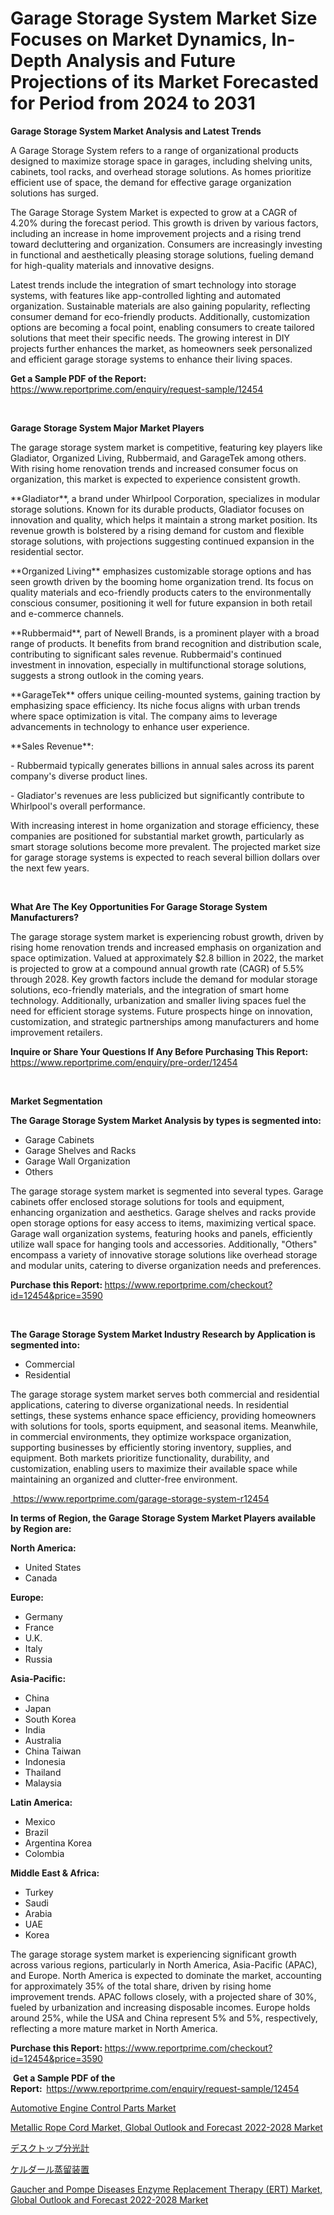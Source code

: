 <p><h1>Garage Storage System Market Size Focuses on Market Dynamics, In-Depth Analysis and Future Projections of its Market Forecasted for Period from 2024 to 2031</h1></p><p><strong>Garage Storage System Market Analysis and Latest Trends</strong></p>
<p><p>A Garage Storage System refers to a range of organizational products designed to maximize storage space in garages, including shelving units, cabinets, tool racks, and overhead storage solutions. As homes prioritize efficient use of space, the demand for effective garage organization solutions has surged.</p><p>The Garage Storage System Market is expected to grow at a CAGR of 4.20% during the forecast period. This growth is driven by various factors, including an increase in home improvement projects and a rising trend toward decluttering and organization. Consumers are increasingly investing in functional and aesthetically pleasing storage solutions, fueling demand for high-quality materials and innovative designs.</p><p>Latest trends include the integration of smart technology into storage systems, with features like app-controlled lighting and automated organization. Sustainable materials are also gaining popularity, reflecting consumer demand for eco-friendly products. Additionally, customization options are becoming a focal point, enabling consumers to create tailored solutions that meet their specific needs. The growing interest in DIY projects further enhances the market, as homeowners seek personalized and efficient garage storage systems to enhance their living spaces.</p></p>
<p><strong>Get a Sample PDF of the Report:&nbsp;</strong> <a href="https://www.reportprime.com/enquiry/request-sample/12454">https://www.reportprime.com/enquiry/request-sample/12454</a></p>
<p>&nbsp;</p>
<p><strong>Garage Storage System Major Market Players</strong></p>
<p><p>The garage storage system market is competitive, featuring key players like Gladiator, Organized Living, Rubbermaid, and GarageTek among others. With rising home renovation trends and increased consumer focus on organization, this market is expected to experience consistent growth.</p><p>**Gladiator**, a brand under Whirlpool Corporation, specializes in modular storage solutions. Known for its durable products, Gladiator focuses on innovation and quality, which helps it maintain a strong market position. Its revenue growth is bolstered by a rising demand for custom and flexible storage solutions, with projections suggesting continued expansion in the residential sector.</p><p>**Organized Living** emphasizes customizable storage options and has seen growth driven by the booming home organization trend. Its focus on quality materials and eco-friendly products caters to the environmentally conscious consumer, positioning it well for future expansion in both retail and e-commerce channels.</p><p>**Rubbermaid**, part of Newell Brands, is a prominent player with a broad range of products. It benefits from brand recognition and distribution scale, contributing to significant sales revenue. Rubbermaid's continued investment in innovation, especially in multifunctional storage solutions, suggests a strong outlook in the coming years.</p><p>**GarageTek** offers unique ceiling-mounted systems, gaining traction by emphasizing space efficiency. Its niche focus aligns with urban trends where space optimization is vital. The company aims to leverage advancements in technology to enhance user experience.</p><p>**Sales Revenue**: </p><p>- Rubbermaid typically generates billions in annual sales across its parent company's diverse product lines. </p><p>- Gladiator's revenues are less publicized but significantly contribute to Whirlpool's overall performance. </p><p>With increasing interest in home organization and storage efficiency, these companies are positioned for substantial market growth, particularly as smart storage solutions become more prevalent. The projected market size for garage storage systems is expected to reach several billion dollars over the next few years.</p></p>
<p>&nbsp;</p>
<p><strong>What Are The Key Opportunities For Garage Storage System Manufacturers?</strong></p>
<p><p>The garage storage system market is experiencing robust growth, driven by rising home renovation trends and increased emphasis on organization and space optimization. Valued at approximately $2.8 billion in 2022, the market is projected to grow at a compound annual growth rate (CAGR) of 5.5% through 2028. Key growth factors include the demand for modular storage solutions, eco-friendly materials, and the integration of smart home technology. Additionally, urbanization and smaller living spaces fuel the need for efficient storage systems. Future prospects hinge on innovation, customization, and strategic partnerships among manufacturers and home improvement retailers.</p></p>
<p><strong>Inquire or Share Your Questions If Any Before Purchasing This Report:</strong> <a href="https://www.reportprime.com/enquiry/pre-order/12454">https://www.reportprime.com/enquiry/pre-order/12454</a></p>
<p>&nbsp;</p>
<p><strong>Market Segmentation</strong></p>
<p><strong>The Garage Storage System Market Analysis by types is segmented into:</strong></p>
<p><ul><li>Garage Cabinets</li><li>Garage Shelves and Racks</li><li>Garage Wall Organization</li><li>Others</li></ul></p>
<p><p>The garage storage system market is segmented into several types. Garage cabinets offer enclosed storage solutions for tools and equipment, enhancing organization and aesthetics. Garage shelves and racks provide open storage options for easy access to items, maximizing vertical space. Garage wall organization systems, featuring hooks and panels, efficiently utilize wall space for hanging tools and accessories. Additionally, "Others" encompass a variety of innovative storage solutions like overhead storage and modular units, catering to diverse organization needs and preferences.</p></p>
<p><strong>Purchase this Report:&nbsp;</strong><a href="https://www.reportprime.com/checkout?id=12454&price=3590">https://www.reportprime.com/checkout?id=12454&price=3590</a></p>
<p>&nbsp;</p>
<p><strong>The Garage Storage System Market Industry Research by Application is segmented into:</strong></p>
<p><ul><li>Commercial</li><li>Residential</li></ul></p>
<p><p>The garage storage system market serves both commercial and residential applications, catering to diverse organizational needs. In residential settings, these systems enhance space efficiency, providing homeowners with solutions for tools, sports equipment, and seasonal items. Meanwhile, in commercial environments, they optimize workspace organization, supporting businesses by efficiently storing inventory, supplies, and equipment. Both markets prioritize functionality, durability, and customization, enabling users to maximize their available space while maintaining an organized and clutter-free environment.</p></p>
<p><a href="https://www.reportprime.com/garage-storage-system-r12454">&nbsp;https://www.reportprime.com/garage-storage-system-r12454</a></p>
<p><strong>In terms of Region, the Garage Storage System Market Players available by Region are:</strong></p>
<p>
    <p> <strong> North America: </strong>
        <ul>
            <li>United States</li>
            <li>Canada</li>
        </ul>
        </p> 
    <p> <strong> Europe: </strong>
        <ul>
            <li>Germany</li>
            <li>France</li>
            <li>U.K.</li>
            <li>Italy</li>
            <li>Russia</li>
        </ul>
        </p> 
    <p> <strong> Asia-Pacific: </strong>
        <ul>
            <li>China</li>
            <li>Japan</li>
            <li>South Korea</li>
            <li>India</li>
            <li>Australia</li>
            <li>China Taiwan</li>
            <li>Indonesia</li>
            <li>Thailand</li>
            <li>Malaysia</li>
        </ul>
        </p> 
    <p> <strong> Latin America: </strong>
        <ul>
            <li>Mexico</li>
            <li>Brazil</li>
            <li>Argentina Korea</li>
            <li>Colombia</li>
        </ul>
        </p> 
    <p> <strong> Middle East & Africa: </strong>
        <ul>
            <li>Turkey</li>
            <li>Saudi</li>
            <li>Arabia</li>
            <li>UAE</li>
            <li>Korea</li>
        </ul>
    </p>
    </p>
<p><p>The garage storage system market is experiencing significant growth across various regions, particularly in North America, Asia-Pacific (APAC), and Europe. North America is expected to dominate the market, accounting for approximately 35% of the total share, driven by rising home improvement trends. APAC follows closely, with a projected share of 30%, fueled by urbanization and increasing disposable incomes. Europe holds around 25%, while the USA and China represent 5% and 5%, respectively, reflecting a more mature market in North America.</p></p>
<p><strong>Purchase this Report: </strong><a href="https://www.reportprime.com/checkout?id=12454&price=3590">https://www.reportprime.com/checkout?id=12454&price=3590</a></p>
<p>&nbsp;<strong>Get a Sample PDF of the Report:&nbsp;&nbsp;</strong><a href="https://www.reportprime.com/enquiry/request-sample/12454">https://www.reportprime.com/enquiry/request-sample/12454</a></p>
<p><strong></strong></p>
<p><p><a href="https://issuu.com/reportprime-2/docs/automotive-engine-control-parts-mar_a37f648bdfab90">Automotive Engine Control Parts Market</a></p><p><a href="https://www.linkedin.com/pulse/metallic-rope-cord-market-global-outlook-forecast-2022-2028-zb98f?trackingId=p0gTRRR%2FTBiIsGPlazv68g%3D%3D">Metallic Rope Cord Market, Global Outlook and Forecast 2022-2028 Market</a></p><p><a href="https://medium.com/@rudysimonis2023/%E3%83%87%E3%82%B9%E3%82%AF%E3%83%88%E3%83%83%E3%83%97%E5%88%86%E5%85%89%E8%A8%88%E5%B8%82%E5%A0%B4%E3%81%AE%E5%8B%95%E6%85%8B%E3%81%A8%E6%88%90%E9%95%B7%E8%A6%81%E5%9B%A0%E3%82%92%E5%88%86%E6%9E%90%E3%81%97-2024%E5%B9%B4%E3%81%8B%E3%82%892031%E5%B9%B4%E3%81%BE%E3%81%A7%E3%81%AE%E4%BA%88%E6%B8%AC%E3%82%92%E8%A1%8C%E3%81%84%E3%81%BE%E3%81%99-0dd52a51c3c5">デスクトップ分光計</a></p><p><a href="https://medium.com/@verniebarton2023/kjeldahl%E8%92%B8%E7%95%99%E8%A3%85%E7%BD%AE%E5%B8%82%E5%A0%B4%E3%81%AB%E3%81%8A%E3%81%91%E3%82%8B%E6%88%90%E9%95%B7%E6%A9%9F%E4%BC%9A%E3%81%A8%E8%AA%B2%E9%A1%8C%E3%81%AF%E4%BD%95%E3%81%A7%E3%81%99%E3%81%8B-f1f422edd02c">ケルダール蒸留装置</a></p><p><a href="https://www.linkedin.com/pulse/unveiling-market-trends-global-gaucher-pompe-diseases-enzyme-x1ycf?trackingId=%2Bw8YUD2aRFO8a4Yach%2FoEg%3D%3D">Gaucher and Pompe Diseases Enzyme Replacement Therapy (ERT) Market, Global Outlook and Forecast 2022-2028 Market</a></p></p>